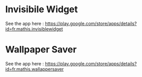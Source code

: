 # Invisibile Widget

See the app here : https://play.google.com/store/apps/details?id=fr.mathis.invisiblewidget

# Wallpaper Saver

See the app here : https://play.google.com/store/apps/details?id=fr.mathis.wallappersaver